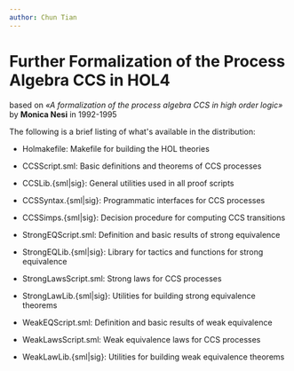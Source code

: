 ```yaml
---
author: Chun Tian
---
```


# Further Formalization of the Process Algebra CCS in HOL4

based on *«A formalization of the process algebra CCS in high order logic»* by **Monica Nesi** in 1992-1995

The following is a brief listing of what's available in the distribution:

-   Holmakefile: Makefile for building the HOL theories

-   CCSScript.sml: Basic definitions and theorems of CCS processes

-   CCSLib.\{sml|sig\}: General utilities used in all proof scripts

-   CCSSyntax.\{sml|sig\}: Programmatic interfaces for CCS processes

-   CCSSimps.\{sml|sig\}: Decision procedure for computing CCS transitions

-   StrongEQScript.sml: Definition and basic results of strong equivalence

-   StrongEQLib.\{sml|sig\}: Library for tactics and functions for strong equivalence

-   StrongLawsScript.sml: Strong laws for CCS processes

-   StrongLawLib.\{sml|sig\}: Utilities for building strong equivalence theorems

-   WeakEQScript.sml: Definition and basic results of weak equivalence

-   WeakLawsScript.sml: Weak equivalence laws for CCS processes

-   WeakLawLib.\{sml|sig\}: Utilities for building weak equivalence theorems


